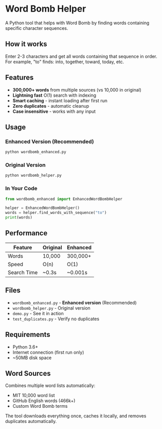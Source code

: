 # Word Bomb Helper

A Python tool that helps with Word Bomb by finding words containing specific character sequences.

## How it works

Enter 2-3 characters and get all words containing that sequence in order. For example, "to" finds: into, together, toward, today, etc.

## Features

- **300,000+ words** from multiple sources (vs 10,000 in original)
- **Lightning fast** O(1) search with indexing
- **Smart caching** - instant loading after first run
- **Zero duplicates** - automatic cleanup
- **Case insensitive** - works with any input

## Usage

### Enhanced Version (Recommended)
```bash
python wordbomb_enhanced.py
```

### Original Version
```bash
python wordbomb_helper.py
```

### In Your Code
```python
from wordbomb_enhanced import EnhancedWordBombHelper

helper = EnhancedWordBombHelper()
words = helper.find_words_with_sequence("to")
print(words)
```

## Performance

| Feature | Original | Enhanced |
|---------|----------|----------|
| Words | 10,000 | 300,000+ |
| Speed | O(n) | O(1) |
| Search Time | ~0.3s | ~0.001s |

## Files

- `wordbomb_enhanced.py` - **Enhanced version** (Recommended)
- `wordbomb_helper.py` - Original version
- `demo.py` - See it in action
- `test_duplicates.py` - Verify no duplicates

## Requirements

- Python 3.6+
- Internet connection (first run only)
- ~50MB disk space

## Word Sources

Combines multiple word lists automatically:
- MIT 10,000 word list
- GitHub English words (466k+)
- Custom Word Bomb terms

The tool downloads everything once, caches it locally, and removes duplicates automatically. 
